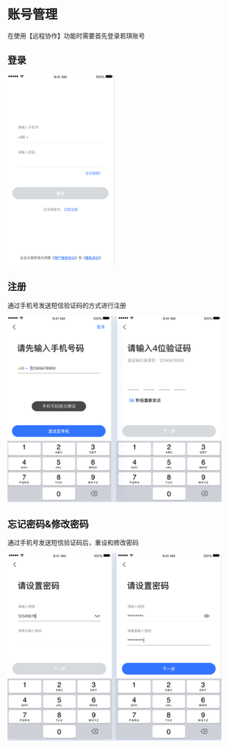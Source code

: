 # 账号管理

在使用【远程协作】功能时需要首先登录若琪账号

## 登录

<img width="240" alt="" src="images/account/login.png">

## 注册

通过手机号发送短信验证码的方式进行注册

<img width="480" alt="" src="images/account/register.png">

## 忘记密码&修改密码

通过手机号发送短信验证码后，重设和修改密码

<img width="480" alt="" src="images/account/resetPassword.png">